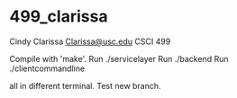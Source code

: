 # 499_clarissa
Cindy Clarissa
Clarissa@usc.edu
CSCI 499


Compile with 'make'.
Run ./servicelayer
Run ./backend
Run ./clientcommandline

all in different terminal. 
Test new branch.